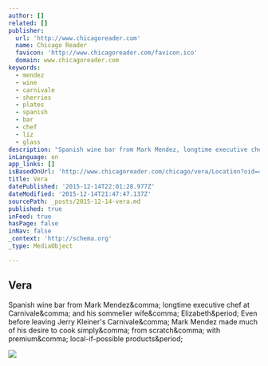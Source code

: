 ```yaml
---
author: []
related: []
publisher:
  url: 'http://www.chicagoreader.com'
  name: Chicago Reader
  favicon: 'http://www.chicagoreader.com/favicon.ico'
  domain: www.chicagoreader.com
keywords:
  - mendez
  - wine
  - carnivale
  - sherries
  - plates
  - spanish
  - bar
  - chef
  - liz
  - glass
description: "Spanish wine bar from Mark Mendez, longtime executive chef at Carnivale, and his sommelier wife, Elizabeth. Even before leaving Jerry Kleiner's Carnivale, Mark Mendez made much of his desire to cook simply, from scratch, with premium, local-if-possible products."
inLanguage: en
app_links: []
isBasedOnUrl: 'http://www.chicagoreader.com/chicago/vera/Location?oid=4845889'
title: Vera
datePublished: '2015-12-14T22:01:28.977Z'
dateModified: '2015-12-14T21:47:47.137Z'
sourcePath: _posts/2015-12-14-vera.md
published: true
inFeed: true
hasPage: false
inNav: false
_context: 'http://schema.org'
_type: MediaObject

---
```

<article style=""><h1>Vera</h1><p>Spanish wine bar from Mark Mendez&amp;comma; longtime executive chef at Carnivale&amp;comma; and his sommelier wife&amp;comma; Elizabeth&amp;period; Even before leaving Jerry Kleiner's Carnivale&amp;comma; Mark Mendez made much of his desire to cook simply&amp;comma; from scratch&amp;comma; with premium&amp;comma; local-if-possible products&amp;period;</p><img src="http://media2.fdncms.com/chicago/imager/vera/u/slideshow/5732087/escabecheveravert_teaser.jpg" /></article>